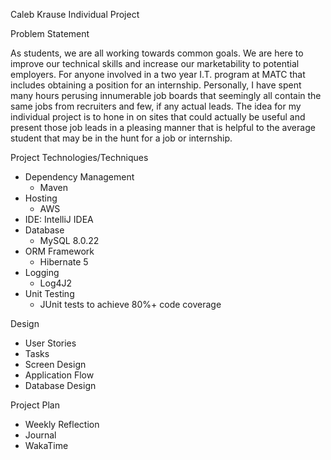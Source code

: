 Caleb Krause Individual Project

Problem Statement

As students, we are all working towards common goals. We are here to improve our technical skills and 
increase our marketability to potential employers. For anyone involved in a two year I.T. program at MATC
that includes obtaining a position for an internship. Personally, I have spent many hours perusing innumerable 
job boards that seemingly all contain the same jobs from recruiters and few, if any actual leads. 
The idea for my individual project is to hone in on sites that could actually be useful and present those job
leads in a pleasing manner that is helpful to the average student that may be in the hunt for a job or internship.

Project Technologies/Techniques 

- Dependency Management
  - Maven
- Hosting
  - AWS
- IDE: IntelliJ IDEA
- Database
  - MySQL 8.0.22
- ORM Framework 
  - Hibernate 5
- Logging
  - Log4J2
- Unit Testing
  - JUnit tests to achieve 80%+ code coverage

Design
- User Stories
- Tasks
- Screen Design
- Application Flow
- Database Design

Project Plan
- Weekly Reflection
- Journal
- WakaTime